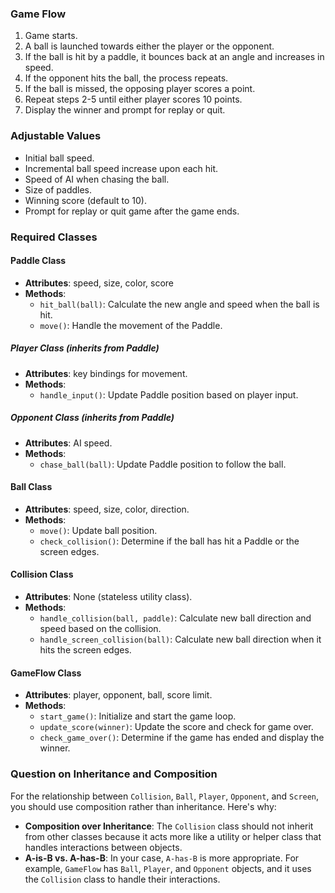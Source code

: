 ### Game Flow

1. Game starts.
2. A ball is launched towards either the player or the opponent.
3. If the ball is hit by a paddle, it bounces back at an angle and increases in speed.
4. If the opponent hits the ball, the process repeats.
5. If the ball is missed, the opposing player scores a point.
6. Repeat steps 2-5 until either player scores 10 points.
7. Display the winner and prompt for replay or quit.

### Adjustable Values

- Initial ball speed.
- Incremental ball speed increase upon each hit.
- Speed of AI when chasing the ball.
- Size of paddles.
- Winning score (default to 10).
- Prompt for replay or quit game after the game ends.

### Required Classes

#### Paddle Class
- **Attributes**: speed, size, color, score
- **Methods**:
  - `hit_ball(ball)`: Calculate the new angle and speed when the ball is hit.
  - `move()`: Handle the movement of the Paddle.

##### Player Class (inherits from Paddle)
- **Attributes**: key bindings for movement.
- **Methods**:
  - `handle_input()`: Update Paddle position based on player input.

##### Opponent Class (inherits from Paddle)
- **Attributes**: AI speed.
- **Methods**:
  - `chase_ball(ball)`: Update Paddle position to follow the ball.

#### Ball Class
- **Attributes**: speed, size, color, direction.
- **Methods**:
  - `move()`: Update ball position.
  - `check_collision()`: Determine if the ball has hit a Paddle or the screen edges.

#### Collision Class
- **Attributes**: None (stateless utility class).
- **Methods**:
  - `handle_collision(ball, paddle)`: Calculate new ball direction and speed based on the collision.
  - `handle_screen_collision(ball)`: Calculate new ball direction when it hits the screen edges.

#### GameFlow Class
- **Attributes**: player, opponent, ball, score limit.
- **Methods**:
  - `start_game()`: Initialize and start the game loop.
  - `update_score(winner)`: Update the score and check for game over.
  - `check_game_over()`: Determine if the game has ended and display the winner.

### Question on Inheritance and Composition
For the relationship between `Collision`, `Ball`, `Player`, `Opponent`, and `Screen`, you should use composition rather than inheritance. Here's why:

- **Composition over Inheritance**: The `Collision` class should not inherit from other classes because it acts more like a utility or helper class that handles interactions between objects.
- **A-is-B vs. A-has-B**: In your case, `A-has-B` is more appropriate. For example, `GameFlow` has `Ball`, `Player`, and `Opponent` objects, and it uses the `Collision` class to handle their interactions.